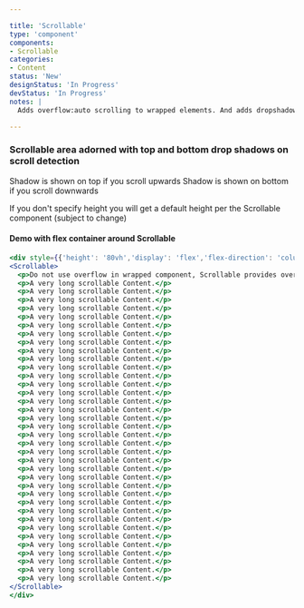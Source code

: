 ```yaml
---

title: 'Scrollable'
type: 'component'
components:
- Scrollable
categories:
- Content
status: 'New'
designStatus: 'In Progress'
devStatus: 'In Progress'
notes: |
  Adds overflow:auto scrolling to wrapped elements. And adds dropshadows when content wrapped within is scrolled up or down

---
```


### Scrollable area adorned with top and bottom drop shadows on scroll detection

<span>
Shadow is shown on top if you scroll upwards
Shadow is shown on bottom if you scroll downwards

If you don't specify height you will get a default height per the Scrollable component (subject to change)
</span>

#### Demo with flex container around Scrollable
```jsx live
<div style={{'height': '80vh','display': 'flex','flex-direction': 'column'}}>
<Scrollable>
  <p>Do not use overflow in wrapped component, Scrollable provides overflow:auto around wrapped element</p>
  <p>A very long scrollable Content.</p>
  <p>A very long scrollable Content.</p>
  <p>A very long scrollable Content.</p>
  <p>A very long scrollable Content.</p>
  <p>A very long scrollable Content.</p>
  <p>A very long scrollable Content.</p>
  <p>A very long scrollable Content.</p>
  <p>A very long scrollable Content.</p>
  <p>A very long scrollable Content.</p>
  <p>A very long scrollable Content.</p>
  <p>A very long scrollable Content.</p>
  <p>A very long scrollable Content.</p>
  <p>A very long scrollable Content.</p>
  <p>A very long scrollable Content.</p>
  <p>A very long scrollable Content.</p>
  <p>A very long scrollable Content.</p>
  <p>A very long scrollable Content.</p>
  <p>A very long scrollable Content.</p>
  <p>A very long scrollable Content.</p>
  <p>A very long scrollable Content.</p>
  <p>A very long scrollable Content.</p>
  <p>A very long scrollable Content.</p>
  <p>A very long scrollable Content.</p>
  <p>A very long scrollable Content.</p>
  <p>A very long scrollable Content.</p>
  <p>A very long scrollable Content.</p>
  <p>A very long scrollable Content.</p>
  <p>A very long scrollable Content.</p>
  <p>A very long scrollable Content.</p>
  <p>A very long scrollable Content.</p>
  <p>A very long scrollable Content.</p>
  <p>A very long scrollable Content.</p>
  <p>A very long scrollable Content.</p>
  <p>A very long scrollable Content.</p>
  <p>A very long scrollable Content.</p>
  <p>A very long scrollable Content.</p>
</Scrollable>
</div>
```
